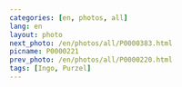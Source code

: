 ```yaml
---
categories: [en, photos, all]
lang: en
layout: photo
next_photo: /en/photos/all/P0000383.html
picname: P0000221
prev_photo: /en/photos/all/P0000220.html
tags: [Ingo, Purzel]
---
```

